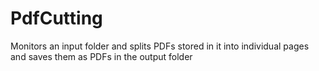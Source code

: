# PdfCutting
Monitors an input folder and splits PDFs stored in it into individual pages and saves them as PDFs in the output folder
